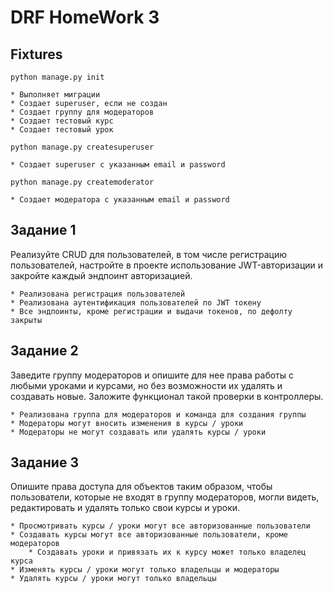 # DRF HomeWork 3

## Fixtures

```
python manage.py init
```
    * Выполняет миграции
    * Создает superuser, если не создан
    * Создает группу для модераторов
    * Создает тестовый курс
    * Создает тестовый урок

```
python manage.py createsuperuser
```
    * Создает superuser с указанным email и password
  
  ```
python manage.py createmoderator
```
    * Создает модератора с указанным email и password


## Задание 1

Реализуйте CRUD для пользователей, в том числе регистрацию пользователей, настройте в проекте использование JWT-авторизации и закройте каждый эндпоинт авторизацией.

    * Реализована регистрация пользователей
    * Реализована аутентификация пользователей по JWT токену
    * Все эндпоинты, кроме регистрации и выдачи токенов, по дефолту закрыты

## Задание 2

Заведите группу модераторов и опишите для нее права работы с любыми уроками и курсами, но без возможности их удалять и создавать новые. Заложите функционал такой проверки в контроллеры.

    * Реализована группа для модераторов и команда для создания группы
    * Модераторы могут вносить изменения в курсы / уроки
    * Модераторы не могут создавать или удалять курсы / уроки

## Задание 3
Опишите права доступа для объектов таким образом, чтобы пользователи, которые не входят в группу модераторов, могли видеть, редактировать и удалять только свои курсы и уроки.

    * Просмотривать курсы / уроки могут все авторизованные пользователи
    * Создавать курсы могут все авторизованные пользователи, кроме модераторов
        * Создавать уроки и привязать их к курсу может только владелец курса
    * Изменять курсы / уроки могут только владельцы и модераторы
    * Удалять курсы / уроки могут только владельцы